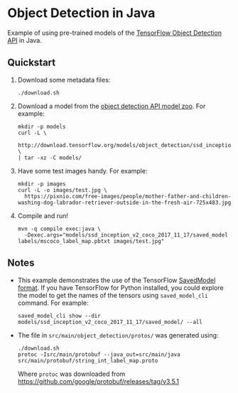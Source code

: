 # Object Detection in Java

Example of using pre-trained models of the [TensorFlow Object Detection
API](https://github.com/tensorflow/models/tree/master/research/object_detection)
in Java.

## Quickstart

1. Download some metadata files:
   ```
   ./download.sh
   ```

2. Download a model from the [object detection API model
   zoo](https://github.com/tensorflow/models/blob/master/research/object_detection/g3doc/detection_model_zoo.md).
   For example:
   ```
   mkdir -p models
   curl -L \
    http://download.tensorflow.org/models/object_detection/ssd_inception_v2_coco_2017_11_17.tar.gz \
   | tar -xz -C models/
   ```

3. Have some test images handy. For example:
   ```
   mkdir -p images
   curl -L -o images/test.jpg \
     https://pixnio.com/free-images/people/mother-father-and-children-washing-dog-labrador-retriever-outside-in-the-fresh-air-725x483.jpg
   ```

4. Compile and run!
   ```
   mvn -q compile exec:java \
     -Dexec.args="models/ssd_inception_v2_coco_2017_11_17/saved_model labels/mscoco_label_map.pbtxt images/test.jpg"
   ```

## Notes

- This example demonstrates the use of the TensorFlow [SavedModel
  format](https://www.tensorflow.org/programmers_guide/saved_model). If you have
  TensorFlow for Python installed, you could explore the model to get the names
  of the tensors using `saved_model_cli` command. For example:
  ```
  saved_model_cli show --dir models/ssd_inception_v2_coco_2017_11_17/saved_model/ --all
  ```

- The file in `src/main/object_detection/protos/` was generated using:

  ```
  ./download.sh
  protoc -Isrc/main/protobuf --java_out=src/main/java src/main/protobuf/string_int_label_map.proto
  ```

  Where `protoc` was downloaded from
  https://github.com/google/protobuf/releases/tag/v3.5.1
